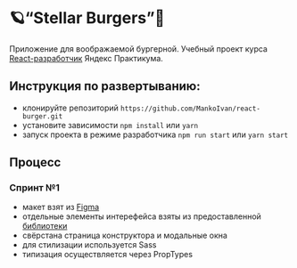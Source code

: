 # 🪐“Stellar Burgers”🍔

Приложение для воображаемой бургерной. 
Учебный проект курса [React-разработчик](https://practicum.yandex.ru/react/) Яндекс Практикума.

## Инструкция по развертыванию:
- клонируйте репозиторий `https://github.com/MankoIvan/react-burger.git`
- уcтановите зависимости `npm install` или `yarn`
- запуск проекта в режиме разработчика `npm run start` или `yarn start`

## Процесс
### Спринт №1
- макет взят из [Figma](https://www.figma.com/file/zFGN2O5xktHl9VmoOieq5E/React-_-Проектные-задачи_external_link?node-id=0%3A1)
- отдельные элементы интерефейса взяты из предоставленной [библиотеки](https://www.npmjs.com/package/@ya.praktikum/react-developer-burger-ui-components)
- свёрстана страница конструктора и модальные окна
- для стилизации используется Sass
- типизация осуществляется через PropTypes